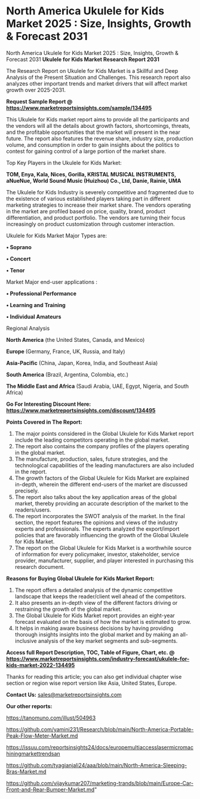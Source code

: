 # North America Ukulele for Kids Market 2025 : Size, Insights, Growth & Forecast 2031
North America Ukulele for Kids Market 2025 : Size, Insights, Growth & Forecast 2031
<strong>Ukulele for Kids Market Research Report 2031</strong>

The Research Report on Ukulele for Kids Market is a Skillful and Deep Analysis of the Present Situation and Challenges. This research report also analyzes other important trends and market drivers that will affect market growth over 2025-2031.

<strong>Request Sample Report @ <a href=https://www.marketreportsinsights.com/sample/134495>https://www.marketreportsinsights.com/sample/134495</a></strong>

This Ukulele for Kids market report aims to provide all the participants and the vendors will all the details about growth factors, shortcomings, threats, and the profitable opportunities that the market will present in the near future. The report also features the revenue share, industry size, production volume, and consumption in order to gain insights about the politics to contest for gaining control of a large portion of the market share.

Top Key Players in the Ukulele for Kids Market:

<strong>TOM, Enya, Kala, Nices, Gorilla, KRISTAL MUSICAL INSTRUMENTS, aNueNue, World Sound Music (Huizhou) Co., Ltd, Danie, Rainie, UMA</strong>

The Ukulele for Kids Industry is severely competitive and fragmented due to the existence of various established players taking part in different marketing strategies to increase their market share. The vendors operating in the market are profiled based on price, quality, brand, product differentiation, and product portfolio. The vendors are turning their focus increasingly on product customization through customer interaction.

Ukulele for Kids Market Major Types are:

<strong>• Soprano

• Concert

• Tenor</strong>

Market Major end-user applications :

<strong>• Professional Performance

• Learning and Training

• Individual Amateurs</strong>

Regional Analysis

</u><strong><b>North America</b></strong> (the United States, Canada, and Mexico)

<strong><b>Europe </b></strong>(Germany, France, UK, Russia, and Italy)

<strong><b>Asia-Pacific</b></strong> (China, Japan, Korea, India, and Southeast Asia)

<strong><b>South America</b></strong> (Brazil, Argentina, Colombia, etc.)

<strong><b>The Middle East and Africa</b></strong> (Saudi Arabia, UAE, Egypt, Nigeria, and South Africa)

<strong>Go For Interesting Discount Here: <a href=https://www.marketreportsinsights.com/discount/134495>https://www.marketreportsinsights.com/discount/134495</a></strong>

<strong>Points Covered in The Report:</strong>
<ol>
  <li>The major points considered in the Global Ukulele for Kids Market report include the leading competitors operating in the global market.</li>
  <li>The report also contains the company profiles of the players operating in the global market.</li>
  <li>The manufacture, production, sales, future strategies, and the technological capabilities of the leading manufacturers are also included in the report.</li>
  <li>The growth factors of the Global Ukulele for Kids Market are explained in-depth, wherein the different end-users of the market are discussed precisely.</li>
  <li>The report also talks about the key application areas of the global market, thereby providing an accurate description of the market to the readers/users.</li>
  <li>The report incorporates the SWOT analysis of the market. In the final section, the report features the opinions and views of the industry experts and professionals. The experts analyzed the export/import policies that are favorably influencing the growth of the Global Ukulele for Kids Market.</li>
  <li>The report on the Global Ukulele for Kids Market is a worthwhile source of information for every policymaker, investor, stakeholder, service provider, manufacturer, supplier, and player interested in purchasing this research document.</li>
</ol>
<strong>Reasons for Buying Global Ukulele for Kids Market Report:</strong>

<ol>
  <li>The report offers a detailed analysis of the dynamic competitive landscape that keeps the reader/client well ahead of the competitors.</li>
  <li>It also presents an in-depth view of the different factors driving or restraining the growth of the global market.</li>
  <li>The Global Ukulele for Kids Market report provides an eight-year forecast evaluated on the basis of how the market is estimated to grow.</li>
  <li>It helps in making aware business decisions by having providing thorough insights insights into the global market and by making an all-inclusive analysis of the key market segments and sub-segments.</li>
</ol>
<strong>Access full Report Description, TOC, Table of Figure, Chart, etc. @ <a href=https://www.marketreportsinsights.com/industry-forecast/ukulele-for-kids-market-2022-134495>https://www.marketreportsinsights.com/industry-forecast/ukulele-for-kids-market-2022-134495</a></strong>


Thanks for reading this article; you can also get individual chapter wise section or region wise report version like Asia, United States, Europe.

<strong>Contact Us:</strong>
sales@marketreportsinsights.com

<strong>Our other reports:</strong>

<a href=https://tanomuno.com/illust/504963>https://tanomuno.com/illust/504963</a>

<a href=https://github.com/yamini231/Research/blob/main/North-America-Portable-Peak-Flow-Meter-Market.md>https://github.com/yamini231/Research/blob/main/North-America-Portable-Peak-Flow-Meter-Market.md</a>

<a href=https://issuu.com/reportsinsights24/docs/europemultiaccesslasermicromachiningmarkettrendsan>https://issuu.com/reportsinsights24/docs/europemultiaccesslasermicromachiningmarkettrendsan</a>

<a href=https://github.com/tyagianjali24/aaa/blob/main/North-America-Sleeping-Bras-Market.md>https://github.com/tyagianjali24/aaa/blob/main/North-America-Sleeping-Bras-Market.md</a>

<a href=https://github.com/vijaykumar207/marketing-trands/blob/main/Europe-Car-Front-and-Rear-Bumper-Market.md>https://github.com/vijaykumar207/marketing-trands/blob/main/Europe-Car-Front-and-Rear-Bumper-Market.md</a>"
